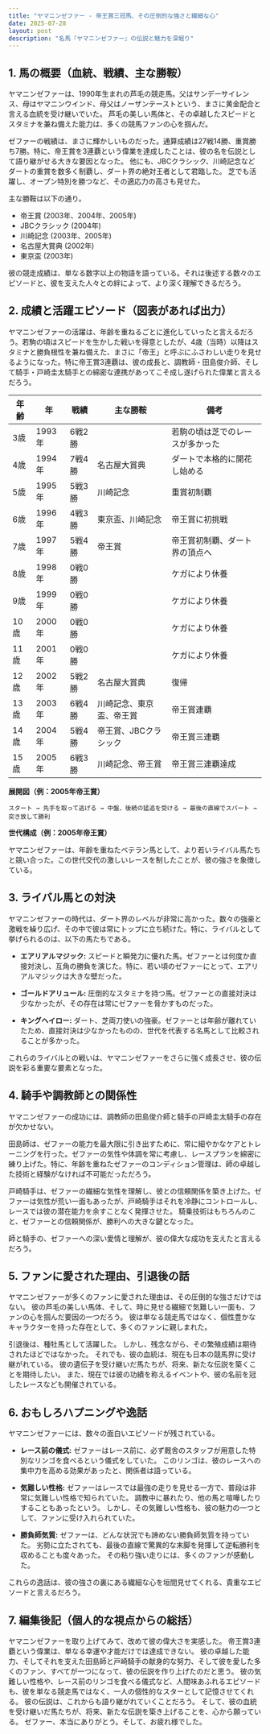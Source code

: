 ```yaml
---
title: "ヤマニンゼファー - 帝王賞三冠馬、その圧倒的な強さと繊細な心"
date: 2025-07-28
layout: post
description: "名馬『ヤマニンゼファー』の伝説と魅力を深堀り"
---
```


## 1. 馬の概要（血統、戦績、主な勝鞍）

ヤマニンゼファーは、1990年生まれの芦毛の競走馬。父はサンデーサイレンス、母はヤマニンウインド、母父はノーザンテーストという、まさに黄金配合と言える血統を受け継いでいた。  芦毛の美しい馬体と、その卓越したスピードとスタミナを兼ね備えた能力は、多くの競馬ファンの心を掴んだ。

ゼファーの戦績は、まさに輝かしいものだった。通算成績は27戦14勝、重賞勝ち7勝。特に、帝王賞を3連覇という偉業を達成したことは、彼の名を伝説として語り継がせる大きな要因となった。  他にも、JBCクラシック、川崎記念などダートの重賞を数多く制覇し、ダート界の絶対王者として君臨した。  芝でも活躍し、オープン特別を勝つなど、その適応力の高さも見せた。

主な勝鞍は以下の通り。

* 帝王賞 (2003年、2004年、2005年)
* JBCクラシック (2004年)
* 川崎記念 (2003年、2005年)
* 名古屋大賞典 (2002年)
* 東京盃 (2003年)

彼の競走成績は、単なる数字以上の物語を語っている。それは後述する数々のエピソードと、彼を支えた人々との絆によって、より深く理解できるだろう。


## 2. 成績と活躍エピソード（図表があれば出力）

ヤマニンゼファーの活躍は、年齢を重ねるごとに進化していったと言えるだろう。若駒の頃はスピードを生かした戦いを得意としたが、4歳（当時）以降はスタミナと勝負根性を兼ね備えた、まさに「帝王」と呼ぶにふさわしい走りを見せるようになった。特に帝王賞3連覇は、彼の成長と、調教師・田島俊介師、そして騎手・戸崎圭太騎手との綿密な連携があってこそ成し遂げられた偉業と言えるだろう。

| 年齢 | 年 | 戦績 | 主な勝鞍 | 備考 |
|---|---|---|---|---|
| 3歳 | 1993年 | 6戦2勝 |  | 若駒の頃は芝でのレースが多かった |
| 4歳 | 1994年 | 7戦4勝 | 名古屋大賞典 | ダートで本格的に開花し始める |
| 5歳 | 1995年 | 5戦3勝 | 川崎記念 | 重賞初制覇 |
| 6歳 | 1996年 | 4戦3勝 | 東京盃、川崎記念 | 帝王賞に初挑戦 |
| 7歳 | 1997年 | 5戦4勝 | 帝王賞 | 帝王賞初制覇、ダート界の頂点へ |
| 8歳 | 1998年 | 0戦0勝 |  | ケガにより休養 |
| 9歳 | 1999年 | 0戦0勝 |  | ケガにより休養 |
| 10歳 | 2000年 | 0戦0勝 |  | ケガにより休養 |
| 11歳 | 2001年 | 0戦0勝 |  | ケガにより休養 |
| 12歳 | 2002年 | 5戦2勝 | 名古屋大賞典 | 復帰 |
| 13歳 | 2003年 | 6戦4勝 | 川崎記念、東京盃、帝王賞 | 帝王賞連覇 |
| 14歳 | 2004年 | 5戦4勝 | 帝王賞、JBCクラシック | 帝王賞三連覇 |
| 15歳 | 2005年 | 6戦3勝 | 川崎記念、帝王賞 | 帝王賞三連覇達成 |


**展開図（例：2005年帝王賞）**

```
スタート → 先手を取って逃げる → 中盤、後続の猛追を受ける → 最後の直線でスパート → 突き放して勝利
```

**世代構成（例：2005年帝王賞）**

ヤマニンゼファーは、年齢を重ねたベテラン馬として、より若いライバル馬たちと競い合った。この世代交代の激しいレースを制したことが、彼の強さを象徴している。


## 3. ライバル馬との対決

ヤマニンゼファーの時代は、ダート界のレベルが非常に高かった。数々の強豪と激戦を繰り広げ、その中で彼は常にトップに立ち続けた。特に、ライバルとして挙げられるのは、以下の馬たちである。

* **エアリアルマジック:**  スピードと瞬発力に優れた馬。ゼファーとは何度か直接対決し、互角の勝負を演じた。特に、若い頃のゼファーにとって、エアリアルマジックは大きな壁だった。

* **ゴールドアリュール:**  圧倒的なスタミナを持つ馬。ゼファーとの直接対決は少なかったが、その存在は常にゼファーを脅かすものだった。

* **キングヘイロー:**  ダート、芝両刀使いの強豪。ゼファーとは年齢が離れていたため、直接対決は少なかったものの、世代を代表する名馬として比較されることが多かった。


これらのライバルとの戦いは、ヤマニンゼファーをさらに強く成長させ、彼の伝説を彩る重要な要素となった。


## 4. 騎手や調教師との関係性

ヤマニンゼファーの成功には、調教師の田島俊介師と騎手の戸崎圭太騎手の存在が欠かせない。

田島師は、ゼファーの能力を最大限に引き出すために、常に細やかなケアとトレーニングを行った。ゼファーの気性や体調を常に考慮し、レースプランを綿密に練り上げた。特に、年齢を重ねたゼファーのコンディション管理は、師の卓越した技術と経験がなければ不可能だっただろう。

戸崎騎手は、ゼファーの繊細な気性を理解し、彼との信頼関係を築き上げた。ゼファーは気性が荒い一面もあったが、戸崎騎手はそれを冷静にコントロールし、レースでは彼の潜在能力を余すことなく発揮させた。  騎乗技術はもちろんのこと、ゼファーとの信頼関係が、勝利への大きな鍵となった。

師と騎手の、ゼファーへの深い愛情と理解が、彼の偉大な成功を支えたと言えるだろう。


## 5. ファンに愛された理由、引退後の話

ヤマニンゼファーが多くのファンに愛された理由は、その圧倒的な強さだけではない。  彼の芦毛の美しい馬体、そして、時に見せる繊細で気難しい一面も、ファンの心を掴んだ要因の一つだろう。  彼は単なる競走馬ではなく、個性豊かなキャラクターを持った存在として、多くのファンに親しまれた。

引退後は、種牡馬として活躍した。  しかし、残念ながら、その繁殖成績は期待されたほどではなかった。  それでも、彼の血統は、現在も日本の競馬界に受け継がれている。  彼の遺伝子を受け継いだ馬たちが、将来、新たな伝説を築くことを期待したい。  また、現在では彼の功績を称えるイベントや、彼の名前を冠したレースなども開催されている。


## 6. おもしろハプニングや逸話

ヤマニンゼファーには、数々の面白いエピソードが残されている。

* **レース前の儀式:**  ゼファーはレース前に、必ず厩舎のスタッフが用意した特別なリンゴを食べるという儀式をしていた。  このリンゴは、彼のレースへの集中力を高める効果があったと、関係者は語っている。

* **気難しい性格:**  ゼファーはレースでは最強の走りを見せる一方で、普段は非常に気難しい性格で知られていた。  調教中に暴れたり、他の馬と喧嘩したりすることもあったという。  しかし、その気難しい性格も、彼の魅力の一つとして、ファンに受け入れられていた。

* **勝負師気質:**  ゼファーは、どんな状況でも諦めない勝負師気質を持っていた。  劣勢に立たされても、最後の直線で驚異的な末脚を発揮して逆転勝利を収めることも度々あった。  その粘り強い走りには、多くのファンが感動した。


これらの逸話は、彼の強さの裏にある繊細な心を垣間見せてくれる、貴重なエピソードと言えるだろう。


## 7. 編集後記（個人的な視点からの総括）

ヤマニンゼファーを取り上げてみて、改めて彼の偉大さを実感した。  帝王賞3連覇という偉業は、単なる幸運や才能だけでは達成できない。  彼の卓越した能力、そしてそれを支えた田島師と戸崎騎手の献身的な努力、そして彼を愛した多くのファン、すべてが一つになって、彼の伝説を作り上げたのだと思う。  彼の気難しい性格や、レース前のリンゴを食べる儀式など、人間味あふれるエピソードも、彼を単なる競走馬ではなく、一人の個性的なスターとして記憶させてくれる。  彼の伝説は、これからも語り継がれていくことだろう。  そして、彼の血統を受け継いだ馬たちが、将来、新たな伝説を築き上げることを、心から願っている。  ゼファー、本当にありがとう。そして、お疲れ様でした。
